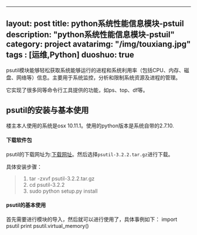 
---
layout: post
title:   python系统性能信息模块-pstuil
description: "python系统性能信息模块-pstuil"
category: project
avatarimg: "/img/touxiang.jpg"
tags : [运维,Python]
duoshuo: true
---
psutil模块能够轻松获取系统能够运行的进程和系统利用率（包括CPU、内存、磁盘、网络等）信息。主要用于系统监控，分析和限制系统资源及进程的管理。

它实现了很多同等命令行工具提供的功能，如ps、top、df等。
<!-- more -->
## psutil的安装与基本使用
楼主本人使用的系统是osx 10.11.1。使用的python版本是系统自带的2.7.10.

#### 下载软件包
psutil的下载网址为:[下载网址][1]。然后选择`psutil-3.2.2.tar.gz`进行下载。

具体安装步骤：

> 1. tar -zxvf psutil-3.2.2.tar.gz
> 2. cd psutil-3.2.2
> 3. sudo python setup.py install

#### psutil的基本使用
首先需要进行模块的导入，然后就可以进行使用了，具体事例如下：
	import psutil
	print psutil.virtual_memory()






[1]:	https://pypi.python.org/simple/psutil/